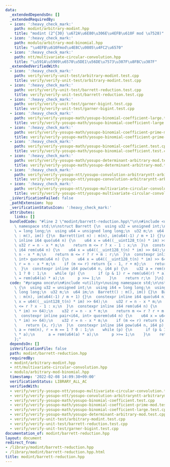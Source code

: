 ```yaml
---
data:
  _extendedDependsOn: []
  _extendedRequiredBy:
  - icon: ':heavy_check_mark:'
    path: modint/arbitrary-modint.hpp
    title: "modint (2^{30} \u672A\u6E80\u306E\u4EFB\u610F mod \u7528)"
  - icon: ':heavy_check_mark:'
    path: modulo/arbitrary-mod-binomial.hpp
    title: "\u4EFB\u610Fmod\u4E8C\u9805\u4FC2\u6570"
  - icon: ':heavy_check_mark:'
    path: ntt/multivariate-circular-convolution.hpp
    title: "\u591A\u5909\u6570\u5DE1\u56DE\u7573\u307F\u8FBC\u307F"
  _extendedVerifiedWith:
  - icon: ':heavy_check_mark:'
    path: verify/verify-unit-test/arbitrary-modint.test.cpp
    title: verify/verify-unit-test/arbitrary-modint.test.cpp
  - icon: ':heavy_check_mark:'
    path: verify/verify-unit-test/barrett-reduction.test.cpp
    title: verify/verify-unit-test/barrett-reduction.test.cpp
  - icon: ':heavy_check_mark:'
    path: verify/verify-unit-test/garner-bigint.test.cpp
    title: verify/verify-unit-test/garner-bigint.test.cpp
  - icon: ':heavy_check_mark:'
    path: verify/verify-yosupo-math/yosupo-binomial-coefficient-large.test.cpp
    title: verify/verify-yosupo-math/yosupo-binomial-coefficient-large.test.cpp
  - icon: ':heavy_check_mark:'
    path: verify/verify-yosupo-math/yosupo-binomial-coefficient-prime-mod.test.cpp
    title: verify/verify-yosupo-math/yosupo-binomial-coefficient-prime-mod.test.cpp
  - icon: ':heavy_check_mark:'
    path: verify/verify-yosupo-math/yosupo-binomial-coefficient.test.cpp
    title: verify/verify-yosupo-math/yosupo-binomial-coefficient.test.cpp
  - icon: ':heavy_check_mark:'
    path: verify/verify-yosupo-math/yosupo-determinant-arbitrary-mod.test.cpp
    title: verify/verify-yosupo-math/yosupo-determinant-arbitrary-mod.test.cpp
  - icon: ':heavy_check_mark:'
    path: verify/verify-yosupo-ntt/yosupo-convolution-arbitraryntt-arbitrarymodint.test.cpp
    title: verify/verify-yosupo-ntt/yosupo-convolution-arbitraryntt-arbitrarymodint.test.cpp
  - icon: ':heavy_check_mark:'
    path: verify/verify-yosupo-ntt/yosupo-multivariate-circular-convolution.test.cpp
    title: verify/verify-yosupo-ntt/yosupo-multivariate-circular-convolution.test.cpp
  _isVerificationFailed: false
  _pathExtension: hpp
  _verificationStatusIcon: ':heavy_check_mark:'
  attributes:
    links: []
  bundledCode: "#line 2 \"modint/barrett-reduction.hpp\"\n\n#include <utility>\nusing\
    \ namespace std;\n\nstruct Barrett {\n  using u32 = unsigned int;\n  using i64\
    \ = long long;\n  using u64 = unsigned long long;\n  u32 m;\n  u64 im;\n  Barrett()\
    \ : m(), im() {}\n  Barrett(int n) : m(n), im(u64(-1) / m + 1) {}\n  constexpr\
    \ inline i64 quo(u64 n) {\n    u64 x = u64((__uint128_t(n) * im) >> 64);\n   \
    \ u32 r = n - x * m;\n    return m <= r ? x - 1 : x;\n  }\n  constexpr inline\
    \ i64 rem(u64 n) {\n    u64 x = u64((__uint128_t(n) * im) >> 64);\n    u32 r =\
    \ n - x * m;\n    return m <= r ? r + m : r;\n  }\n  constexpr inline pair<i64,\
    \ int> quorem(u64 n) {\n    u64 x = u64((__uint128_t(n) * im) >> 64);\n    u32\
    \ r = n - x * m;\n    if (m <= r) return {x - 1, r + m};\n    return {x, r};\n\
    \  }\n  constexpr inline i64 pow(u64 n, i64 p) {\n    u32 a = rem(n), r = m ==\
    \ 1 ? 0 : 1;\n    while (p) {\n      if (p & 1) r = rem(u64(r) * a);\n      a\
    \ = rem(u64(a) * a);\n      p >>= 1;\n    }\n    return r;\n  }\n};\n"
  code: "#pragma once\n\n#include <utility>\nusing namespace std;\n\nstruct Barrett\
    \ {\n  using u32 = unsigned int;\n  using i64 = long long;\n  using u64 = unsigned\
    \ long long;\n  u32 m;\n  u64 im;\n  Barrett() : m(), im() {}\n  Barrett(int n)\
    \ : m(n), im(u64(-1) / m + 1) {}\n  constexpr inline i64 quo(u64 n) {\n    u64\
    \ x = u64((__uint128_t(n) * im) >> 64);\n    u32 r = n - x * m;\n    return m\
    \ <= r ? x - 1 : x;\n  }\n  constexpr inline i64 rem(u64 n) {\n    u64 x = u64((__uint128_t(n)\
    \ * im) >> 64);\n    u32 r = n - x * m;\n    return m <= r ? r + m : r;\n  }\n\
    \  constexpr inline pair<i64, int> quorem(u64 n) {\n    u64 x = u64((__uint128_t(n)\
    \ * im) >> 64);\n    u32 r = n - x * m;\n    if (m <= r) return {x - 1, r + m};\n\
    \    return {x, r};\n  }\n  constexpr inline i64 pow(u64 n, i64 p) {\n    u32\
    \ a = rem(n), r = m == 1 ? 0 : 1;\n    while (p) {\n      if (p & 1) r = rem(u64(r)\
    \ * a);\n      a = rem(u64(a) * a);\n      p >>= 1;\n    }\n    return r;\n  }\n\
    };"
  dependsOn: []
  isVerificationFile: false
  path: modint/barrett-reduction.hpp
  requiredBy:
  - modint/arbitrary-modint.hpp
  - ntt/multivariate-circular-convolution.hpp
  - modulo/arbitrary-mod-binomial.hpp
  timestamp: '2022-02-08 14:09:38+09:00'
  verificationStatus: LIBRARY_ALL_AC
  verifiedWith:
  - verify/verify-yosupo-ntt/yosupo-multivariate-circular-convolution.test.cpp
  - verify/verify-yosupo-ntt/yosupo-convolution-arbitraryntt-arbitrarymodint.test.cpp
  - verify/verify-yosupo-math/yosupo-binomial-coefficient.test.cpp
  - verify/verify-yosupo-math/yosupo-binomial-coefficient-prime-mod.test.cpp
  - verify/verify-yosupo-math/yosupo-binomial-coefficient-large.test.cpp
  - verify/verify-yosupo-math/yosupo-determinant-arbitrary-mod.test.cpp
  - verify/verify-unit-test/arbitrary-modint.test.cpp
  - verify/verify-unit-test/barrett-reduction.test.cpp
  - verify/verify-unit-test/garner-bigint.test.cpp
documentation_of: modint/barrett-reduction.hpp
layout: document
redirect_from:
- /library/modint/barrett-reduction.hpp
- /library/modint/barrett-reduction.hpp.html
title: modint/barrett-reduction.hpp
---
```


